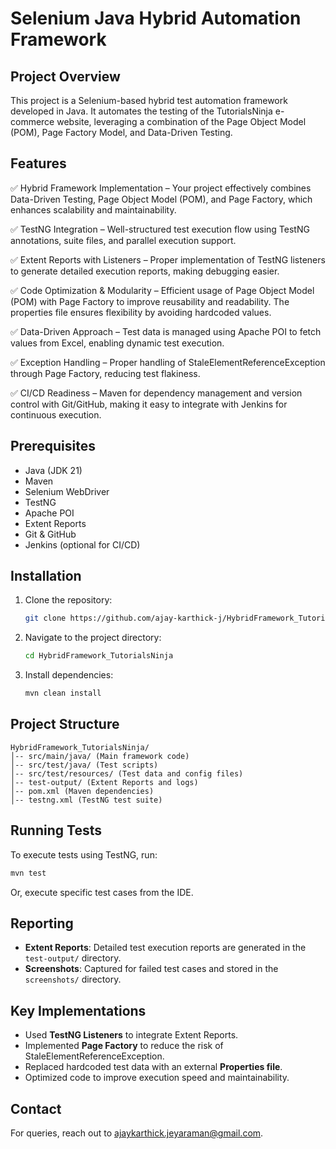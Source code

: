 # Selenium Java Hybrid Automation Framework

## Project Overview
This project is a Selenium-based hybrid test automation framework developed in Java. It automates the testing of the TutorialsNinja e-commerce website, leveraging a combination of the Page Object Model (POM), Page Factory Model, and Data-Driven Testing.

## Features
✅ Hybrid Framework Implementation – Your project effectively combines Data-Driven Testing, Page Object Model (POM), and Page Factory, which enhances scalability and maintainability.

✅ TestNG Integration – Well-structured test execution flow using TestNG annotations, suite files, and parallel execution support.

✅ Extent Reports with Listeners – Proper implementation of TestNG listeners to generate detailed execution reports, making debugging easier.

✅ Code Optimization & Modularity – Efficient usage of Page Object Model (POM) with Page Factory to improve reusability and readability. The properties file ensures flexibility by avoiding hardcoded values.

✅ Data-Driven Approach – Test data is managed using Apache POI to fetch values from Excel, enabling dynamic test execution.

✅ Exception Handling – Proper handling of StaleElementReferenceException through Page Factory, reducing test flakiness.

✅ CI/CD Readiness – Maven for dependency management and version control with Git/GitHub, making it easy to integrate with Jenkins for continuous execution.

## Prerequisites
- Java (JDK 21)
- Maven
- Selenium WebDriver
- TestNG
- Apache POI
- Extent Reports
- Git & GitHub
- Jenkins (optional for CI/CD)

## Installation
1. Clone the repository:
   ```sh
   git clone https://github.com/ajay-karthick-j/HybridFramework_TutorialsNinja.git
   ```
2. Navigate to the project directory:
   ```sh
   cd HybridFramework_TutorialsNinja
   ```
3. Install dependencies:
   ```sh
   mvn clean install
   ```

## Project Structure
```
HybridFramework_TutorialsNinja/
│-- src/main/java/ (Main framework code)
│-- src/test/java/ (Test scripts)
│-- src/test/resources/ (Test data and config files)
│-- test-output/ (Extent Reports and logs)
│-- pom.xml (Maven dependencies)
│-- testng.xml (TestNG test suite)
```

## Running Tests
To execute tests using TestNG, run:
```sh
mvn test
```
Or, execute specific test cases from the IDE.

## Reporting
- **Extent Reports**: Detailed test execution reports are generated in the `test-output/` directory.
- **Screenshots**: Captured for failed test cases and stored in the `screenshots/` directory.

## Key Implementations
- Used **TestNG Listeners** to integrate Extent Reports.
- Implemented **Page Factory** to reduce the risk of StaleElementReferenceException.
- Replaced hardcoded test data with an external **Properties file**.
- Optimized code to improve execution speed and maintainability.

## Contact
For queries, reach out to [ajaykarthick.jeyaraman@gmail.com](mailto:ajaykarthick.jeyaraman@gmail.com).


